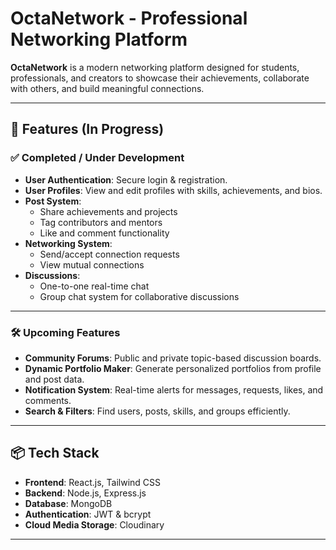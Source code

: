# OctaNetwork - Professional Networking Platform

**OctaNetwork** is a modern networking platform designed for students, professionals, and creators to showcase their achievements, collaborate with others, and build meaningful connections.

---

## 🚀 Features (In Progress)

### ✅ Completed / Under Development

- **User Authentication**: Secure login & registration.
- **User Profiles**: View and edit profiles with skills, achievements, and bios.
- **Post System**: 
  - Share achievements and projects
  - Tag contributors and mentors
  - Like and comment functionality
- **Networking System**:
  - Send/accept connection requests
  - View mutual connections
- **Discussions**:
  - One-to-one real-time chat
  - Group chat system for collaborative discussions

---

### 🛠️ Upcoming Features

- **Community Forums**: Public and private topic-based discussion boards.
- **Dynamic Portfolio Maker**: Generate personalized portfolios from profile and post data.
- **Notification System**: Real-time alerts for messages, requests, likes, and comments.
- **Search & Filters**: Find users, posts, skills, and groups efficiently.

---

## 📦 Tech Stack

- **Frontend**: React.js, Tailwind CSS
- **Backend**: Node.js, Express.js
- **Database**: MongoDB
- **Authentication**: JWT & bcrypt
- **Cloud Media Storage**: Cloudinary

---

